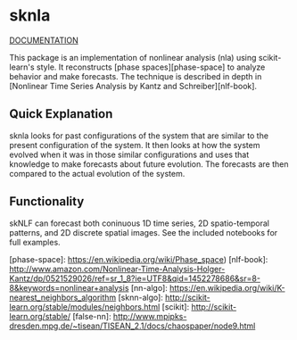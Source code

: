 
sknla
========

[DOCUMENTATION][sk-nla]

This package is an implementation of nonlinear analysis (nla) using scikit-learn's style. It reconstructs [phase spaces][phase-space] to analyze behavior and make forecasts. The technique is described in depth in [Nonlinear Time Series Analysis by Kantz and Schreiber][nlf-book].

Quick Explanation
-----------------

sknla looks for past configurations of the system that are similar to the present configuration of the system. It then looks at how the system evolved when it was in those similar configurations and uses that knowledge to make forecasts about future evolution. The forecasts are then compared to the actual evolution of the system.


Functionality
-------------
skNLF can forecast both coninuous 1D time series, 2D spatio-temporal patterns, and 2D discrete spatial images. See the included notebooks for full examples.


[sk-nla]: http://nickc1.github.io/sknla/
[phase-space]: https://en.wikipedia.org/wiki/Phase_space)
[nlf-book]: http://www.amazon.com/Nonlinear-Time-Analysis-Holger-Kantz/dp/0521529026/ref=sr_1_8?ie=UTF8&qid=1452278686&sr=8-8&keywords=nonlinear+analysis
[nn-algo]: https://en.wikipedia.org/wiki/K-nearest_neighbors_algorithm
[sknn-algo]: http://scikit-learn.org/stable/modules/neighbors.html
[scikit]: http://scikit-learn.org/stable/
[false-nn]: http://www.mpipks-dresden.mpg.de/~tisean/TISEAN_2.1/docs/chaospaper/node9.html
